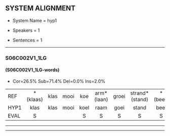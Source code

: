 
## SYSTEM ALIGNMENT

- System Name = hyp1

- Speakers = 1

- Sentences = 1

---

### S06C002V1_1LG

#### (S06C002V1_1LG-words)

- Cor=26.5%	Sub=71.4%	Del=0.0%	Ins=2.0%

|  |  |  |  |  |  |  |  |  |  |  |  |  |  |  |  |  |  |  |  |  |  |  |  |  |  |  |  |  |  |  |  |  |  |  |  |  |  |  |  |  |  |  |  |  |  |  |  |  |  |
|:--- |:---:|:---:|:---:|:---:|:---:|:---:|:---:|:---:|:---:|:---:|:---:|:---:|:---:|:---:|:---:|:---:|:---:|:---:|:---:|:---:|:---:|:---:|:---:|:---:|:---:|:---:|:---:|:---:|:---:|:---:|:---:|:---:|:---:|:---:|:---:|:---:|:---:|:---:|:---:|:---:|:---:|:---:|:---:|:---:|:---:|:---:|:---:|:---:|:---:|
| REF | *(klaas) | klas | mooi | koe | arm*(laan) | groei | strand*(stand) | *(beet) | bed | eerst | voor |  | draai | * | sjaal | *(help) | herfst | duur | straat*(staart) | leeuw | clown | hoek | krant | hout | vriend | gauw | chips*(pips) | groen | feest | * | reis | jas | huis | paard | vijf | muts | nieuw | kind | bang | oog | zacht | * | schoen | * | plas | neus | * | knoop*(knop) | plank |
| HYP1 | klas | klas | mooi | koel | raam | goei | stand | beel | bit | eerst | voor | drain | juist | jelst | henop | è | was | duur | haat | leeuw | klon | hoek | kant | halt | vriend | glt | kiep | goon | fist | rees | res | jas | hes | veht | e | nu | neeuw | kind | wan | oog | zegt | g | schoen | pa | plas | nuis | koon | knop | prank |
| EVAL | S |  |  | S | S | S | S | S | S |  |  | I | S | S | S | S | S |  | S |  | S |  | S | S |  | S | S | S | S | S | S |  | S | S | S | S | S |  | S |  | S | S |  | S |  | S | S | S | S |
---

---
